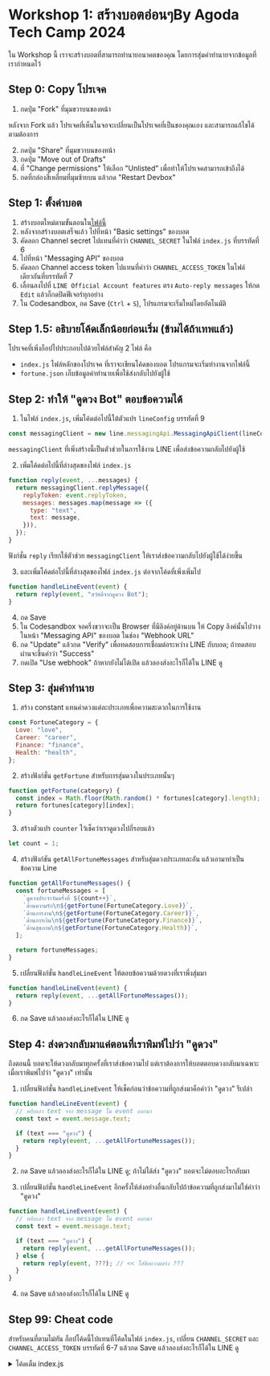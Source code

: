# Workshop 1: สร้างบอตอ่อนๆBy Agoda Tech Camp 2024

ใน Workshop นี้ เราจะสร้างบอตที่สามารถทำนายอนาคตของคุณ โดยการสุ่มคำทำนายจากข้อมูลที่เรากำหนดไว้

## Step 0: Copy โปรเจค

1. กดปุ่ม "Fork" ที่มุมขวาบนของหน้า

หลังจาก Fork แล้ว โปรเจคที่เห็นในจอจะเปลี่ยนเป็นโปรเจคที่เป็นของคุณเอง และสามารถแก้ไขได้ตามต้องการ

2. กดปุ่ม "Share" ที่มุมขวาบนของหน้า
3. กดปุ่ม "Move out of Drafts"
4. ที่ "Change permissions" ให้เลือก "Unlisted" เพื่อทำให้โปรเจคสามารถเข้าถึงได้
5. กดที่กล่องสี่เหลี่ยมที่มุมซ้ายบน แล้วกด "Restart Devbox"


## Step 1: ตั้งค่าบอต

1. สร้างบอตใหม่ตามขั้นตอนใน[ไฟล์นี้](0_Create_LINE_bot.md)
2. หลังจากสร้างบอตเสร็จแล้ว ไปที่หน้า "Basic settings" ของบอต
3. คัดลอก Channel secret ไปแทนที่คำว่า `CHANNEL_SECRET` ในไฟล์ `index.js` ที่บรรทัดที่ 6
4. ไปที่หน้า "Messaging API" ของบอต
5. คัดลอก Channel access token ไปแทนที่คำว่า `CHANNEL_ACCESS_TOKEN` ในไฟล์เดียวกันที่บรรทัดที่ 7
6. เลื่อนลงไปที่ `LINE Official Account features` ตรง `Auto-reply messages` ให้กด `Edit` แล้วก็กดปิดฟีเจอร์ทุกอย่าง
7. ใน Codesandbox, กด Save (`Ctrl` + `S`), โปรแกรมจะเริ่มใหม่โดยอัตโนมัติ

## Step 1.5: อธิบายโค้ดเล็กน้อยก่อนเริ่ม (ข้ามได้ถ้าเทพแล้ว)

โปรเจคที่เพิ่งก็อปไปประกอบไปด้วยไฟล์สำคัญ 2 ไฟล์ คือ
- `index.js` ไฟล์หลักของโปรเจค ที่เราจะเขียนโค้ดของบอต โปรแกรมจะเริ่มทำงานจากไฟล์นี้
- `fortune.json` เก็บข้อมูลคำทำนายเพื่อใช้ส่งกลับไปยังผู้ใช้


## Step 2: ทำให้ "ดูดวง Bot" ตอบข้อความได้

1. ในไฟล์ `index.js`, เพิ่มโค้ดต่อไปนี้ใต้ตัวแปร `lineConfig` บรรทัดที่ 9

```javascript
const messagingClient = new line.messagingApi.MessagingApiClient(lineConfig);
```

`messagingClient` ที่เพิ่งสร้างนี้เป็นตัวช่วยในการใช้งาน LINE เพื่อส่งข้อความกลับไปยังผู้ใช้

2. เพิ่มโค้ดต่อไปนี้ที่ล่างสุดของไฟล์ `index.js`

```javascript
function reply(event, ...messages) {
  return messagingClient.replyMessage({
    replyToken: event.replyToken,
    messages: messages.map(message => ({
      type: "text",
      text: message,
    })),
  });
}
```

ฟังก์ชั่น `reply` เรียกใช้ตัวช่วย `messagingClient` ให้เราส่งข้อความกลับไปยังผู้ใช้ได้ง่ายขึ้น

3. และเพิ่มโค้ดต่อไปนี้ที่ล่างสุดของไฟล์ `index.js` ต่อจากโค้ดที่เพิ่งเพิ่มไป

```javascript
function handleLineEvent(event) {
  return reply(event, "สวัสดีจากดูดวง Bot");
}
```

4. กด Save 
5. ใน Codesandbox จอครึ่งขวาจะเป็น Browser ที่มีลิงค์อยู่ด้านบน ให้ Copy ลิงค์นั้นไปวางในหน้า "Messaging API" ของบอต ในช่อง "Webhook URL"
6. กด "Update" แล้วกด "Verify" เพื่อทดสอบการเชื่อมต่อระหว่าง LINE กับบอต; ถ้าทดสอบผ่านจะขึ้นคำว่า "Success"
7. กดเปิด "Use webhook" ถ้าหากยังไม่ได้เปิด แล้วลองส่งอะไรก็ได้ใน LINE ดู


## Step 3: สุ่มคำทำนาย

1. สร้าง constant แทนค่าดวงแต่ละประเภทเพื่อความสะดวกในการใช้งาน

```js
const FortuneCategory = {
  Love: "love",
  Career: "career",
  Finance: "finance",
  Health: "health",
};
```

2. สร้างฟังก์ชั่น `getFortune` สำหรับการสุ่มดวงในประเภทนั้นๆ

```js
function getFortune(category) {
  const index = Math.floor(Math.random() * fortunes[category].length);
  return fortunes[category][index];
}
```

3. สร้างตัวแปร `counter` ไว้เช็คว่าเราดูดวงไปกี่รอบแล้ว

```js
let count = 1;
```

4. สร้างฟังก์ชัน `getAllFortuneMessages` สำหรับสุ่มดวงประเภทละอัน แล้วเอามาทำเป็นข้อความ Line

```js
function getAllFortuneMessages() {
  const fortuneMessages = [
    `ดูดวงประจำวันครั้งที่ ${count++}`,
    `ด้านความรัก\n${getFortune(FortuneCategory.Love)}`,
    `ด้านการงาน\n${getFortune(FortuneCategory.Career)}`,
    `ด้านการเงิน\n${getFortune(FortuneCategory.Finance)}`,
    `ด้านสุขภาพ\n${getFortune(FortuneCategory.Health)}`,
  ];

  return fortuneMessages;
}
```

5. เปลี่ยนฟังก์ชั่น `handleLineEvent` ให้ตอบข้อความด้วยดวงที่เราพึ่งสุ่มมา

```js
function handleLineEvent(event) {
  return reply(event, ...getAllFortuneMessages());
}
```

6. กด Save แล้วลองส่งอะไรก็ได้ใน LINE ดู


## Step 4: ส่งดวงกลับมาแค่ตอนที่เราพิมพ์ไปว่า "ดูดวง"

ถึงตอนนี้ บอตจะให้ดวงกลับมาทุกครั้งที่เราส่งข้อความไป แต่เราต้องการให้บอตตอบดวงกลับมาเฉพาะเมื่อเราพิมพ์ไปว่า "ดูดวง" เท่านั้น

1. เปลี่ยนฟังก์ชั่น `handleLineEvent` ให้เช็คก่อนว่าข้อความที่ถูกส่งมาคือคำว่า "ดูดวง" รึเปล่า

```js
function handleLineEvent(event) {
  // หยิบเอา text จาก message ใน event ออกมา
  const text = event.message.text;

  if (text === "ดูดวง") {
    return reply(event, ...getAllFortuneMessages());
  }
}
```

2. กด Save แล้วลองส่งอะไรก็ได้ใน LINE ดู; ถ้าไม่ได้ส่ง "ดูดวง" บอตจะไม่ตอบอะไรกลับมา

3. เปลี่ยนฟังก์ชั่น `handleLineEvent` อีกครั้งให้ส่งอย่างอื่นกลับไปถ้าข้อความที่ถูกส่งมาไม่ใช่คำว่า "ดูดวง"

```js
function handleLineEvent(event) {
  // หยิบเอา text จาก message ใน event ออกมา
  const text = event.message.text;

  if (text === "ดูดวง") {
    return reply(event, ...getAllFortuneMessages());
  } else {
    return reply(event, ???); // << ใส่ข้อความตรง ???
  }
}
```

4. กด Save แล้วลองส่งอะไรก็ได้ใน LINE ดู



## Step 99: Cheat code
สำหรับคนที่ตามไม่ทัน ก็อปโค้ดนี้ไปแทนที่โค้ดในไฟล์ `index.js`, เปลี่ยน `CHANNEL_SECRET` และ `CHANNEL_ACCESS_TOKEN` บรรทัดที่ 6-7 แล้วกด Save แล้วลองส่งอะไรก็ได้ใน LINE ดู
<details>
<summary>โค้ดเต็ม index.js</summary>

```javascript
const line = require("@line/bot-sdk");
const express = require("express");
const fortunes = require("./fortune.json");

const lineConfig = {
  channelSecret: "CHANNEL_SECRET",
  channelAccessToken: "CHANNEL_ACCESS_TOKEN",
};
const messagingClient = new line.messagingApi.MessagingApiClient(lineConfig);

const app = express();
app.post("/", line.middleware(lineConfig), handlePostRequest);
app.listen(3000);

async function handlePostRequest(req, res) {
  const { events } = req.body;

  const eventHandledPromises = events.map(handleLineEvent);

  const result = await Promise.all(eventHandledPromises);

  return res.send(result);
}

function reply(event, ...messages) {
  return messagingClient.replyMessage({
    replyToken: event.replyToken,
    messages: messages.map((message) => ({
      type: "text",
      text: message,
    })),
  });
}

function handleLineEvent(event) {
  const text = event.message.text;

  if (text === "ดูดวง") {
    return reply(event, ...getAllFortuneMessages());
  } else {
    return reply(event, "ไม่เข้าใจจ้า พิมพ์ 'ดูดวง' เพื่อดูดวง");
  }
}

const FortuneCategory = {
  Love: "love",
  Career: "career",
  Finance: "finance",
  Health: "health",
};

function getFortune(category) {
  const index = Math.floor(Math.random() * fortunes[category].length);
  return fortunes[category][index];
}

let count = 1;

function getAllFortuneMessages() {
  const fortuneMessages = [
    `ดูดวงประจำวันครั้งที่ ${count++}`,
    `ด้านความรัก\n${getFortune(FortuneCategory.Love)}`,
    `ด้านการงาน\n${getFortune(FortuneCategory.Career)}`,
    `ด้านการเงิน\n${getFortune(FortuneCategory.Finance)}`,
    `ด้านสุขภาพ\n${getFortune(FortuneCategory.Health)}`,
  ];

  return fortuneMessages;
}
```

</details>

